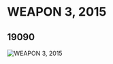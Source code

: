 # WEAPON 3, 2015
## 19090
![WEAPON 3, 2015](https://lc-www-live-s.legocdn.com/media/bricks/5/2/6102797.jpg)